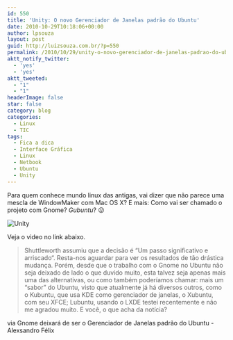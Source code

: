 ```yaml
---
id: 550
title: 'Unity: O novo Gerenciador de Janelas padrão do Ubuntu'
date: 2010-10-29T10:18:06+00:00
author: lpsouza
layout: post
guid: http://luizsouza.com.br/?p=550
permalink: /2010/10/29/unity-o-novo-gerenciador-de-janelas-padrao-do-ubuntu/
aktt_notify_twitter:
  - 'yes'
  - 'yes'
aktt_tweeted:
  - "1"
  - "1"
headerImage: false
star: false
category: blog
categories:
  - Linux
  - TIC
tags:
  - Fica a dica
  - Interface Gráfica
  - Linux
  - Netbook
  - Ubuntu
  - Unity
---
```

Para quem conhece mundo linux das antigas, vai dizer que não parece uma mescla de WindowMaker com Mac OS X? E mais: Como vai ser chamado o projeto com Gnome? _Gubuntu_? 😛

![Unity](https://luizsouza.com.br/wp-content/upload/2010/10/unity-multi-selector.png)

Veja o video no link abaixo.

> Shuttleworth assumiu que a decisão é “Um passo significativo e arriscado“. Resta-nos aguardar para ver os resultados de tão drástica mudança. Porém, desde que o trabalho com o Gnome no Ubuntu não seja deixado de lado o que duvido muito, esta talvez seja apenas mais uma das alternativas, ou como também poderíamos chamar: mais um “sabor” do Ubuntu, visto que atualmente já há diversos outros, como o Kubuntu, que usa KDE como gerenciador de janelas, o Xubuntu, com seu XFCE; Lubuntu, usando o LXDE testei recentemente e não me agradou muito. E você, o que acha da notícia?

via Gnome deixará de ser o Gerenciador de Janelas padrão do Ubuntu - Alexsandro Félix
